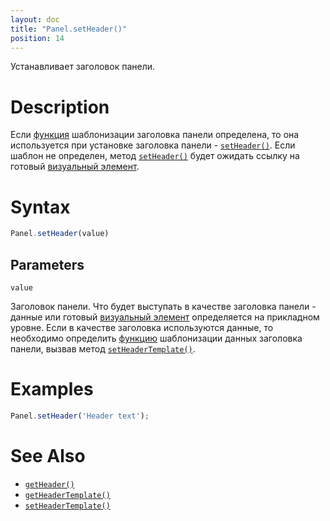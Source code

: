```yaml
---
layout: doc
title: "Panel.setHeader()"
position: 14
---
```


Устанавливает заголовок панели.

# Description

Если [функция](../../../KeyConcepts/Script/) шаблонизации заголовка панели определена,
то она используется при установке заголовка панели - [`setHeader()`](../Panel.setHeader/).
Если шаблон не определен, метод [`setHeader()`](../Panel.setHeader/) будет ожидать ссылку
на готовый [визуальный элемент](../../../KeyConcepts/Element/).

# Syntax

```js
Panel.setHeader(value)
```

## Parameters

`value`

Заголовок панели. Что будет выступать в качестве заголовка панели - данные или готовый [визуальный
элемент](../../../KeyConcepts/Element/) определяется на прикладном уровне. Если в качестве заголовка
используются данные, то необходимо определить [функцию](../../../KeyConcepts/Script/) шаблонизации
данных заголовка панели, вызвав метод [`setHeaderTemplate()`](../Panel.setHeaderTemplate/).

# Examples

```js
Panel.setHeader('Header text');
```

# See Also

* [`getHeader()`](../Panel.getHeader/)
* [`getHeaderTemplate()`](../Panel.getHeaderTemplate/)
* [`setHeaderTemplate()`](../Panel.setHeaderTemplate/)
